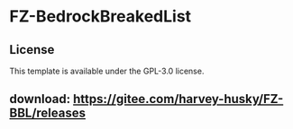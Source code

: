 # FZ-BedrockBreakedList

## License

This template is available under the GPL-3.0 license.

## download: https://gitee.com/harvey-husky/FZ-BBL/releases
